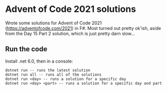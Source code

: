 # Advent of Code 2021 solutions

Wrote some solutions for Advent of Code 2021 (https://adventofcode.com/2021) in F#.
Most turned out pretty ok'ish, aside from the Day 15 Part 2 solution, which is just pretty darn slow...

## Run the code

Install .net 6.0, then in a console:

```
dotnet run -- runs the latest solution
dotnet run all -- runs all of the solutions
dotnet run <day> -- runs a solution for a specific day
dotnet run <day> <part> -- runs a solution for a specific day and part
```
